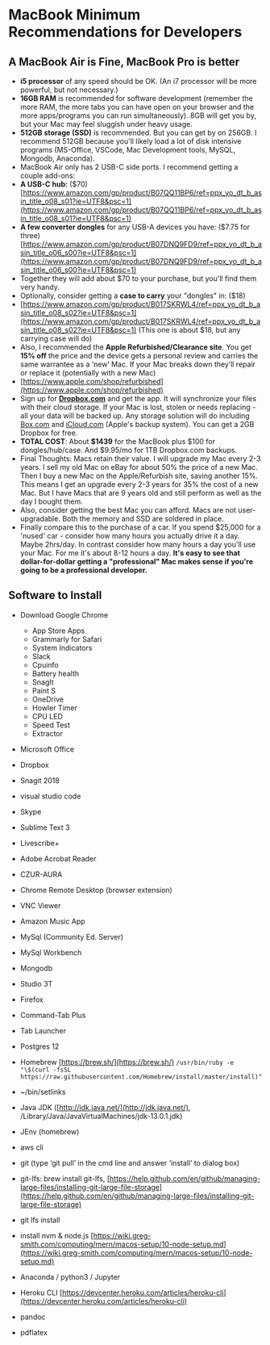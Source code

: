 # MacBook Minimum Recommendations for Developers

## A MacBook Air is Fine, MacBook Pro is better

-   **i5 processor** of any speed should be OK. (An i7 processor will be more powerful, but not necessary.)
-   **16GB RAM** is recommended for software development (remember the more RAM, the more tabs you can have open on your browser and the more apps/programs you can run simultaneously). 8GB will get you by, but your Mac may feel sluggish under heavy usage.
-   **512GB storage (SSD)** is recommended. But you can get by on 256GB. I recommend 512GB because you'll likely load a lot of disk intensive programs (MS-Office, VSCode, Mac Development tools, MySQL, Mongodb, Anaconda).
-   MacBook Air only has 2 USB-C side ports. I recommend getting a couple add-ons:
-   **A USB-C hub:** ($70) [https://www.amazon.com/gp/product/B07QQ11BP6/ref=ppx_yo_dt_b_asin_title_o08_s01?ie=UTF8&psc=1](https://www.amazon.com/gp/product/B07QQ11BP6/ref=ppx_yo_dt_b_asin_title_o08_s01?ie=UTF8&psc=1)
-   **A few converter dongles** for any USB-A devices you have: ($7.75 for three) [https://www.amazon.com/gp/product/B07DNQ9FD9/ref=ppx_yo_dt_b_asin_title_o06_s00?ie=UTF8&psc=1](https://www.amazon.com/gp/product/B07DNQ9FD9/ref=ppx_yo_dt_b_asin_title_o06_s00?ie=UTF8&psc=1)
-   Together they will add about $70 to your purchase, but you'll find them very handy.
-   Optionally, consider getting a **case to carry** your "dongles" in: ($18)
-   [https://www.amazon.com/gp/product/B017SKRWL4/ref=ppx_yo_dt_b_asin_title_o08_s02?ie=UTF8&psc=1](https://www.amazon.com/gp/product/B017SKRWL4/ref=ppx_yo_dt_b_asin_title_o08_s02?ie=UTF8&psc=1) (This one is about $18, but any carrying case will do)
-   Also, I recommended the **Apple Refurbished/Clearance site**. You get **15% off** the price and the device gets a personal review and carries the same warrantee as a ‘new’ Mac. If your Mac breaks down they’ll repair or replace it (potentially with a new Mac)
-   [https://www.apple.com/shop/refurbished](https://www.apple.com/shop/refurbished)
-   Sign up for [**Dropbox.com**](http://dropbox.com/) and get the app. It will synchronize your files with their cloud storage. If your Mac is lost, stolen or needs replacing - all your data will be backed up. Any storage solution will do including [Box.com](http://box.com/) and [iCloud.com](http://icloud.com/) (Apple's backup system). You can get a 2GB Dropbox for free.
- **TOTAL COST**: About **$1439** for the MacBook plus $100 for dongles/hub/case. And $9.95/mo for 1TB Dropbox.com backups.
- Final Thoughts: Macs retain their value. I will upgrade my Mac every 2-3 years. I sell my old Mac on eBay for about 50% the price of a new Mac. Then I buy a new Mac on the Apple/Refurbish site, saving another 15%. This means I get an upgrade every 2-3 years for 35% the cost of a new Mac. But I have Macs that are 9 years old and still perform as well as the day I bought them.
- Also, consider getting the best Mac you can afford. Macs are not user-upgradable. Both the memory and SSD are soldered in place.
- Finally compare this to the purchase of a car. If you spend $25,000 for a 'nused' car - consider how many hours you actually drive it a day. Maybe 2hrs/day. In contrast consider how many hours a day you'll use your Mac. For me it's about 8-12 hours a day. **It's easy to see that dollar-for-dollar getting a "professional" Mac makes sense if you're going to be a professional developer.**

## Software to Install
-   Download Google Chrome
	-   App Store Apps
	-   Grammarly for Safari
	-   System Indicators
	-   Slack
	-   Cpuinfo
	-   Battery health
	-   SnagIt
	-   Paint S
	-   OneDrive
	-   Howler Timer
	-   CPU LED
	-   Speed Test
	-   Extractor

-   Microsoft Office
-   Dropbox
-   Snagit 2018
-   visual studio code
-   Skype
-   Sublime Text 3
-   Livescribe+
-   Adobe Acrobat Reader
-   CZUR-AURA
-   Chrome Remote Desktop (browser extension)
-   VNC Viewer
-   Amazon Music App
-   MySql (Community Ed. Server)
-   MySql Workbench
-   Mongodb
-   Studio 3T
-   Firefox
-   Command-Tab Plus
-   Tab Launcher
-   Postgres 12  
    
-   Homebrew [https://brew.sh/](https://brew.sh/)
`/usr/bin/ruby -e "\$(curl -fsSL https://raw.githubusercontent.com/Homebrew/install/master/install)"`
-   ~/bin/setlinks
-   Java JDK ([http://jdk.java.net/](http://jdk.java.net/), /Library/Java/JavaVirtualMachines/jdk-13.0.1.jdk)
-   JEnv (homebrew)
-   aws cli
-   git (type ‘git pull’ in the cmd line and answer ‘install’ to dialog box)

-   git-lfs: brew install git-lfs, [https://help.github.com/en/github/managing-large-files/installing-git-large-file-storage](https://help.github.com/en/github/managing-large-files/installing-git-large-file-storage)
-   git lfs install

-   install nvm & node.js [https://wiki.greg-smith.com/computing/mern/macos-setup/10-node-setup.md](https://wiki.greg-smith.com/computing/mern/macos-setup/10-node-setup.md)
-   Anaconda / python3 / Jupyter
-   Heroku CLI [https://devcenter.heroku.com/articles/heroku-cli](https://devcenter.heroku.com/articles/heroku-cli)
-   pandoc
-   pdflatex
<!--stackedit_data:
eyJoaXN0b3J5IjpbMTQ1NDI1OTE2NSwxNTg0MjQ1MzU0LDE0OT
M0NTU1MDMsLTU1MTYxMzA5MiwyMDY4NzMyMjUxLDMyMTI4Mjkz
N119
-->
